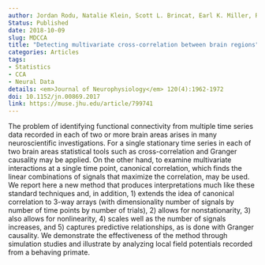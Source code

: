 ```yaml
---
author: Jordan Rodu, Natalie Klein, Scott L. Brincat, Earl K. Miller, Robert E. Kass
Status: Published
date: 2018-10-09
slug: MDCCA
title: "Detecting multivariate cross-correlation between brain regions"
categories: Articles
tags:
- Statistics
- CCA
- Neural Data
details: <em>Journal of Neurophysiology</em> 120(4):1962-1972
doi: 10.1152/jn.00869.2017
link: https://muse.jhu.edu/article/799741
---
```


The problem of identifying functional connectivity from multiple time series data recorded in each of two or more brain areas arises in many neuroscientific investigations. For a single stationary time series in each of two brain areas statistical tools such as cross-correlation and Granger causality may be applied. On the other hand, to examine multivariate interactions at a single time point, canonical correlation, which finds the linear combinations of signals that maximize the correlation, may be used. We report here a new method that produces interpretations much like these standard techniques and, in addition, 1) extends the idea of canonical correlation to 3-way arrays (with dimensionality number of signals by number of time points by number of trials), 2) allows for nonstationarity, 3) also allows for nonlinearity, 4) scales well as the number of signals increases, and 5) captures predictive relationships, as is done with Granger causality. We demonstrate the effectiveness of the method through simulation studies and illustrate by analyzing local field potentials recorded from a behaving primate.
